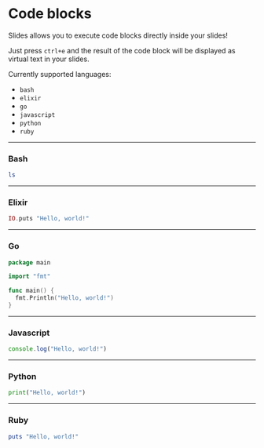 # Code blocks

Slides allows you to execute code blocks directly inside your slides!

Just press `ctrl+e` and the result of the code block will be displayed as virtual
text in your slides.

Currently supported languages:
* `bash`
* `elixir`
* `go`
* `javascript`
* `python`
* `ruby`

---

### Bash

```bash
ls
```

---

### Elixir

```elixir
IO.puts "Hello, world!"
```

---

### Go

```go
package main

import "fmt"

func main() {
  fmt.Println("Hello, world!")
}
```

---

### Javascript

```javascript
console.log("Hello, world!")
```

---

### Python

```python
print("Hello, world!")
```

---

### Ruby

```ruby
puts "Hello, world!"
```
